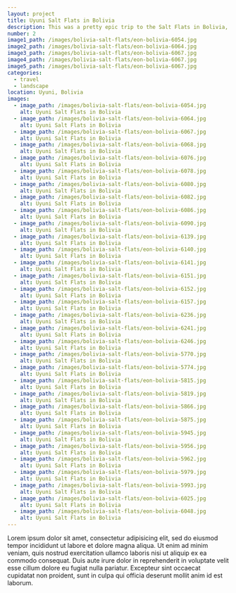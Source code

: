 ```yaml
---
layout: project
title: Uyuni Salt Flats in Bolivia
description: This was a pretty epic trip to the Salt Flats in Bolivia, where I explored blah blah
number: 2
image1_path: /images/bolivia-salt-flats/eon-bolivia-6054.jpg
image2_path: /images/bolivia-salt-flats/eon-bolivia-6064.jpg
image3_path: /images/bolivia-salt-flats/eon-bolivia-6067.jpg
image4_path: /images/bolivia-salt-flats/eon-bolivia-6067.jpg
image5_path: /images/bolivia-salt-flats/eon-bolivia-6067.jpg
categories:
  - travel
  - landscape
location: Uyuni, Bolivia
images:
  - image_path: /images/bolivia-salt-flats/eon-bolivia-6054.jpg
    alt: Uyuni Salt Flats in Bolivia
  - image_path: /images/bolivia-salt-flats/eon-bolivia-6064.jpg
    alt: Uyuni Salt Flats in Bolivia
  - image_path: /images/bolivia-salt-flats/eon-bolivia-6067.jpg
    alt: Uyuni Salt Flats in Bolivia
  - image_path: /images/bolivia-salt-flats/eon-bolivia-6068.jpg
    alt: Uyuni Salt Flats in Bolivia
  - image_path: /images/bolivia-salt-flats/eon-bolivia-6076.jpg
    alt: Uyuni Salt Flats in Bolivia
  - image_path: /images/bolivia-salt-flats/eon-bolivia-6078.jpg
    alt: Uyuni Salt Flats in Bolivia
  - image_path: /images/bolivia-salt-flats/eon-bolivia-6080.jpg
    alt: Uyuni Salt Flats in Bolivia
  - image_path: /images/bolivia-salt-flats/eon-bolivia-6082.jpg
    alt: Uyuni Salt Flats in Bolivia
  - image_path: /images/bolivia-salt-flats/eon-bolivia-6086.jpg
    alt: Uyuni Salt Flats in Bolivia
  - image_path: /images/bolivia-salt-flats/eon-bolivia-6090.jpg
    alt: Uyuni Salt Flats in Bolivia
  - image_path: /images/bolivia-salt-flats/eon-bolivia-6139.jpg
    alt: Uyuni Salt Flats in Bolivia
  - image_path: /images/bolivia-salt-flats/eon-bolivia-6140.jpg
    alt: Uyuni Salt Flats in Bolivia
  - image_path: /images/bolivia-salt-flats/eon-bolivia-6141.jpg
    alt: Uyuni Salt Flats in Bolivia
  - image_path: /images/bolivia-salt-flats/eon-bolivia-6151.jpg
    alt: Uyuni Salt Flats in Bolivia
  - image_path: /images/bolivia-salt-flats/eon-bolivia-6152.jpg
    alt: Uyuni Salt Flats in Bolivia
  - image_path: /images/bolivia-salt-flats/eon-bolivia-6157.jpg
    alt: Uyuni Salt Flats in Bolivia
  - image_path: /images/bolivia-salt-flats/eon-bolivia-6236.jpg
    alt: Uyuni Salt Flats in Bolivia
  - image_path: /images/bolivia-salt-flats/eon-bolivia-6241.jpg
    alt: Uyuni Salt Flats in Bolivia
  - image_path: /images/bolivia-salt-flats/eon-bolivia-6246.jpg
    alt: Uyuni Salt Flats in Bolivia
  - image_path: /images/bolivia-salt-flats/eon-bolivia-5770.jpg
    alt: Uyuni Salt Flats in Bolivia
  - image_path: /images/bolivia-salt-flats/eon-bolivia-5774.jpg
    alt: Uyuni Salt Flats in Bolivia
  - image_path: /images/bolivia-salt-flats/eon-bolivia-5815.jpg
    alt: Uyuni Salt Flats in Bolivia
  - image_path: /images/bolivia-salt-flats/eon-bolivia-5819.jpg
    alt: Uyuni Salt Flats in Bolivia
  - image_path: /images/bolivia-salt-flats/eon-bolivia-5866.jpg
    alt: Uyuni Salt Flats in Bolivia
  - image_path: /images/bolivia-salt-flats/eon-bolivia-5875.jpg
    alt: Uyuni Salt Flats in Bolivia
  - image_path: /images/bolivia-salt-flats/eon-bolivia-5945.jpg
    alt: Uyuni Salt Flats in Bolivia
  - image_path: /images/bolivia-salt-flats/eon-bolivia-5956.jpg
    alt: Uyuni Salt Flats in Bolivia
  - image_path: /images/bolivia-salt-flats/eon-bolivia-5962.jpg
    alt: Uyuni Salt Flats in Bolivia
  - image_path: /images/bolivia-salt-flats/eon-bolivia-5979.jpg
    alt: Uyuni Salt Flats in Bolivia
  - image_path: /images/bolivia-salt-flats/eon-bolivia-5993.jpg
    alt: Uyuni Salt Flats in Bolivia
  - image_path: /images/bolivia-salt-flats/eon-bolivia-6025.jpg
    alt: Uyuni Salt Flats in Bolivia
  - image_path: /images/bolivia-salt-flats/eon-bolivia-6048.jpg
    alt: Uyuni Salt Flats in Bolivia
---
```


Lorem ipsum dolor sit amet, consectetur adipisicing elit, sed do eiusmod tempor incididunt ut labore et dolore magna aliqua. Ut enim ad minim veniam, quis nostrud exercitation ullamco laboris nisi ut aliquip ex ea commodo consequat. Duis aute irure dolor in reprehenderit in voluptate velit esse cillum dolore eu fugiat nulla pariatur. Excepteur sint occaecat cupidatat non proident, sunt in culpa qui officia deserunt mollit anim id est laborum.
